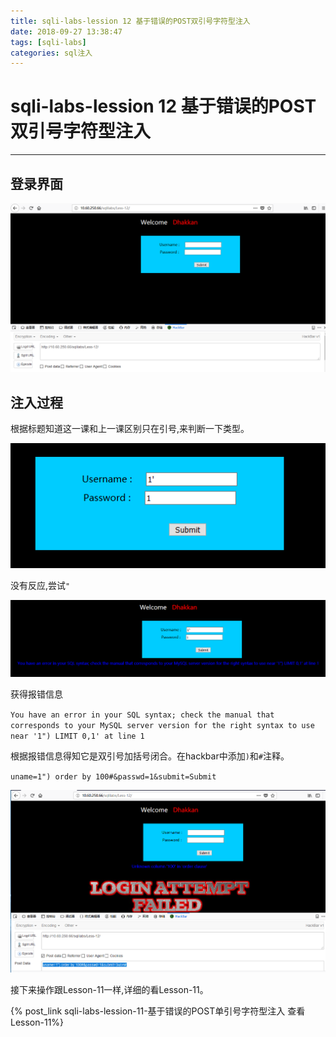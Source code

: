 ```yaml
---
title: sqli-labs-lession 12 基于错误的POST双引号字符型注入
date: 2018-09-27 13:38:47
tags: [sqli-labs]
categories: sql注入
---
```

# sqli-labs-lession 12 基于错误的POST双引号字符型注入 #
---
## 登录界面 ##

![1](/img/sql/Lesson-12/1.png)

## 注入过程 ##

根据标题知道这一课和上一课区别只在引号,来判断一下类型。

![2](/img/sql/Lesson-12/2.png)

没有反应,尝试`"`

![3](/img/sql/Lesson-12/3.png)

获得报错信息

`You have an error in your SQL syntax; check the manual that corresponds to your MySQL server version for the right syntax to use near '1") LIMIT 0,1' at line 1`

根据报错信息得知它是双引号加括号闭合。在hackbar中添加`)`和`#`注释。

`uname=1") order by 100#&passwd=1&submit=Submit`

![4](/img/sql/Lesson-12/4.png)

接下来操作跟Lesson-11一样,详细的看Lesson-11。

{% post_link sqli-labs-lession-11-基于错误的POST单引号字符型注入 查看Lesson-11%}